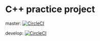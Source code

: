 # C++ practice project

master:
[![CircleCI](https://circleci.com/gh/maheshbalakrishnan/c-plus-plus/tree/master.svg?style=svg)](https://circleci.com/gh/maheshbalakrishnan/c-plus-plus/tree/master)

develop:
[![CircleCI](https://circleci.com/gh/maheshbalakrishnan/c-plus-plus/tree/develop.svg?style=svg)](https://circleci.com/gh/maheshbalakrishnan/c-plus-plus/tree/develop)

